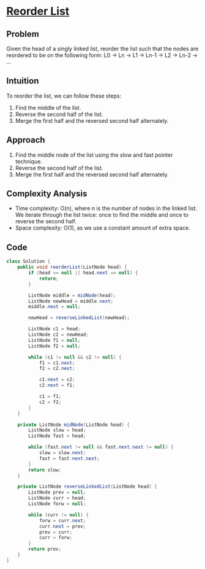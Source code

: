 
# [Reorder List](https://leetcode.com/problems/reorder-list/?envType=daily-question&envId=2024-03-23)
## Problem
Given the head of a singly linked list, reorder the list such that the nodes are reordered to be on the following form: L0 → Ln → L1 → Ln-1 → L2 → Ln-2 → ...

## Intuition
To reorder the list, we can follow these steps:
1. Find the middle of the list.
2. Reverse the second half of the list.
3. Merge the first half and the reversed second half alternately.

## Approach
1. Find the middle node of the list using the slow and fast pointer technique.
2. Reverse the second half of the list.
3. Merge the first half and the reversed second half alternately.

## Complexity Analysis
- Time complexity: O(n), where n is the number of nodes in the linked list. We iterate through the list twice: once to find the middle and once to reverse the second half.
- Space complexity: O(1), as we use a constant amount of extra space.

## Code
```java
class Solution {
    public void reorderList(ListNode head) {
        if (head == null || head.next == null) {
            return;
        }

        ListNode middle = midNode(head);
        ListNode newHead = middle.next;
        middle.next = null;

        newHead = reverseLinkedList(newHead);

        ListNode c1 = head;
        ListNode c2 = newHead;
        ListNode f1 = null;
        ListNode f2 = null;

        while (c1 != null && c2 != null) {
            f1 = c1.next;
            f2 = c2.next;

            c1.next = c2;
            c2.next = f1;

            c1 = f1;
            c2 = f2;
        }
    }

    private ListNode midNode(ListNode head) {
        ListNode slow = head;
        ListNode fast = head;

        while (fast.next != null && fast.next.next != null) {
            slow = slow.next;
            fast = fast.next.next;
        }
        return slow;
    }

    private ListNode reverseLinkedList(ListNode head) {
        ListNode prev = null;
        ListNode curr = head;
        ListNode forw = null;

        while (curr != null) {
            forw = curr.next;
            curr.next = prev;
            prev = curr;
            curr = forw;
        }
        return prev;
    }
}
```
